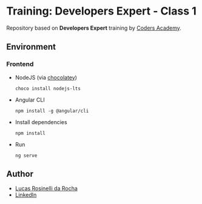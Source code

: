 # Training: Developers Expert - Class 1
Repository based on **Developers Expert** training by [Coders Academy](https://codersacademy.tech/).

## Environment

### Frontend
- NodeJS (via [chocolatey](https://chocolatey.org/))
  ```shell
  choco install nodejs-lts
  ```

- Angular CLI
  ```shell
  npm install -g @angular/cli
  ```

- Install dependencies
  ```shell
  npm install
  ```

- Run
  ```shell
  ng serve
  ```

## Author
- [Lucas Rosinelli da Rocha](https://lucasrosinelli.com/)
- [LinkedIn](https://www.linkedin.com/in/lucasrosinelli/)
